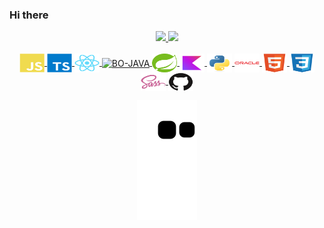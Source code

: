 ### Hi there 

<div align="center">
  <a href="https://github.com/KennetSanchez">
  <img height="180em" src="https://github-readme-stats.vercel.app/api?username=KennetSanchez&show_icons=true&theme=gruvbox&include_all_commits=true&count_private=true"/>
  <img height="180em" src="https://github-readme-stats.vercel.app/api/top-langs/?username=KennetSanchez&layout=compact&langs_count=7&theme=gruvbox"/>
</div>
<div align="center" style="display: inline_block"><br>
  <img align="center" alt="BO-Js" height="30" width="40" src="https://raw.githubusercontent.com/devicons/devicon/master/icons/javascript/javascript-plain.svg">
  <img align="center" alt="BO-Ts" height="30" width="40" src="https://github.com/devicons/devicon/blob/master/icons/typescript/typescript-original.svg">
  <img align="center" alt="BO-React" height="30" width="40" src="https://raw.githubusercontent.com/devicons/devicon/master/icons/react/react-original.svg">
  <img align="center" alt="BO-JAVA" height="30" width="40" src="https://www.vectorlogo.zone/logos/java/java-icon.svg">
  <img align="center" alt="BO-Spring" height="30" width="40" src="https://github.com/devicons/devicon/blob/master/icons/spring/spring-original.svg">
   <img align="center" alt="BO-KOTLIN" height="30" width="40" src="https://github.com/devicons/devicon/blob/1119b9f84c0290e0f0b38982099a2bd027a48bf1/icons/kotlin/kotlin-original.svg">
  <img align="center" alt="BO-PYTHON" height="30" width="40" src="https://github.com/devicons/devicon/blob/master/icons/python/python-original.svg">
  <img align="center" alt="BO-SQL" height="30" width="40" src="https://github.com/devicons/devicon/blob/master/icons/oracle/oracle-original.svg">
 
  
  <img align="center" alt="BO-HTML" height="30" width="40" src="https://raw.githubusercontent.com/devicons/devicon/master/icons/html5/html5-original.svg">
  <img align="center" alt="BO-CSS" height="30" width="40" src="https://raw.githubusercontent.com/devicons/devicon/master/icons/css3/css3-original.svg">
  <img align="center" alt="BO-SASS" height="30" width="40" src="https://github.com/devicons/devicon/blob/master/icons/sass/sass-original.svg">
  <img align="center" alt="BO-GITHUB" height="30" width="40" src="https://github.com/devicons/devicon/blob/master/icons/github/github-original.svg">
  
  
  ![Snake animation](https://github.com/rafaballerini/rafaballerini/blob/output/github-contribution-grid-snake.svg)
 
</div>
